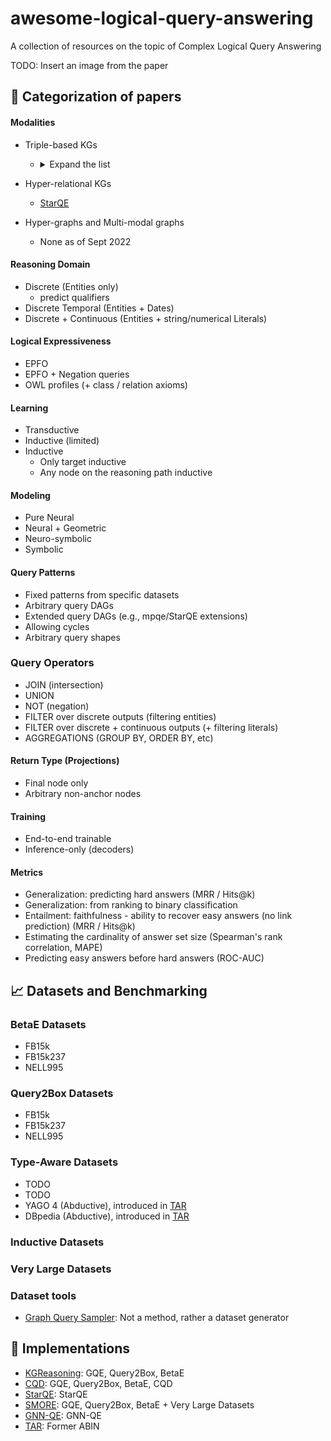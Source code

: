 # awesome-logical-query-answering
A collection of resources on the topic of Complex Logical Query Answering

TODO: Insert an image from the paper


## :scroll: Categorization of papers

#### Modalities

- Triple-based KGs
  - <details>
      <summary>Expand the list</summary>

      - [GQE](https://proceedings.neurips.cc/paper/2018/file/ef50c335cca9f340bde656363ebd02fd-Paper.pdf), NeurIPS 2018  
      - [GQE+hashing](https://ieeexplore.ieee.org/abstract/document/8970688/?casa_token=gLHFmr7V2ekAAAAA:wwDbUufdkwHTQo68pansuhJsJ2XQAF0P21_mQSu75KVRUkgqARmXBs_VEmFOkFgz_Lq-FXP8OA), ICDM 2019  
      - [Query2Box](https://openreview.net/pdf?id=BJgr4kSFDS), ICLR 2020  
      - [BetaE](https://proceedings.neurips.cc/paper/2020/file/e43739bba7cdb577e9e3e4e42447f5a5-Paper.pdf), NeurIPS 2020
      - [EmQL](https://proceedings.neurips.cc/paper/2020/hash/fe74074593f21197b7b7be3c08678616-Abstract.html), NeurIPS 2020
      - [MPQE](https://grlplus.github.io/papers/26.pdf), ICML 2020 Workshop
      - [Regex Queries over Incomplete Knowledge Bases](https://arxiv.org/abs/2005.00480), AKBC 2021
      - [BiQE](https://ojs.aaai.org/index.php/AAAI/article/view/16630)
      - [Knowledge Sheaves: A Sheaf-Theoretic Framework for Knowledge Graph Embedding](https://arxiv.org/pdf/2110.03789.pdf), arxiv 2021
      - [CQD](https://openreview.net/forum?id=Mos9F9kDwkz), ICLR 2021
      - [HypE](https://dl.acm.org/doi/abs/10.1145/3442381.3449974?casa_token=tQx20rBUtMwAAAAA:GRqp4JBze6ybzZzeSdCc9cNGlqN0wkAP0BVBPctAgtUVviVSoNiUQcNxBbEuGVGZxnCzJyLqfMmiYg), WWW 2021
      - [NewLook](http://tonghanghang.org/pdfs/kdd21_newlook.pdf), KDD 2021
      - [ConE](https://proceedings.neurips.cc/paper/2021/hash/a0160709701140704575d499c997b6ca-Abstract.html), NeurIPS 2021
      - [PERM](https://proceedings.neurips.cc/paper/2021/hash/c4d2ce3f3ebb5393a77c33c0cd95dc93-Abstract.html), NeurIPS 2021
      - [Neural-symbolic Approach for Ontology-mediated Query Answering](https://arxiv.org/pdf/2106.14052.pdf), arxiv 2021
      - [LogicE](https://arxiv.org/pdf/2103.00418.pdf), arxiv 2021
      - [MLPMix](https://openreview.net/forum?id=tgcAoUVHRIB), ICLR 2022
      - [FuzzQE](https://ojs.aaai.org/index.php/AAAI/article/view/20310), AAAI 2022
      - [GNN-QE](https://arxiv.org/abs/2205.10128), ICML 2022
      - [CBR-SUBG](https://proceedings.mlr.press/v162/das22a.html), ICML 2022
      - [SMORE](https://arxiv.org/abs/2110.14890), KDD 2022
      - [kgTransformer](https://keg.cs.tsinghua.edu.cn/jietang/publications/KDD22-Liu-et-al-KG-Transformer.pdf), KDD 2022
      - [LinE](https://dl.acm.org/doi/pdf/10.1145/3534678.3539338?casa_token=_jPlNJj2TlYAAAAA:pKAA42_lrZ2JIHc1YZV0fchIlRiIcqCy8oCBL2UU3Gm84MOeTSYLfQn31DKtXBbU2yqzC7LUsYvREBw), KDD 2022
      - [Query2Particles](https://arxiv.org/abs/2204.12847), NAACL 2022
      - [Joint Abductive and Inductive Neural Logical Reasoning](https://arxiv.org/abs/2205.14591), arxiv 2022
      - [Type-aware embeddings for multi-hop reasoning over knowledge graphs](https://arxiv.org/abs/2205.00782), arxiv 2022
      - [FLEX: Feature-Logic Embedding Framework for CompleX Knowledge Graph Reasoning](https://arxiv.org/abs/2205.11039), arxiv 2022
      - [TFLEX: Temporal Feature-Logic Embedding Framework for Complex Reasoning over Temporal Knowledge Graph](https://arxiv.org/pdf/2205.14307.pdf)
  
    </details> 

- Hyper-relational KGs
  - [StarQE](https://arxiv.org/abs/2106.08166)
- Hyper-graphs and Multi-modal graphs
  - None as of Sept 2022

#### Reasoning Domain

- Discrete (Entities only)
    - predict qualifiers
- Discrete Temporal (Entities + Dates)
- Discrete + Continuous (Entities + string/numerical Literals)


#### Logical Expressiveness

- EPFO
- EPFO + Negation queries
- OWL profiles (+ class / relation axioms)

#### Learning

- Transductive
- Inductive (limited)
- Inductive
    - Only target inductive
    - Any node on the reasoning path inductive

#### Modeling

- Pure Neural
- Neural + Geometric
- Neuro-symbolic
- Symbolic

#### Query Patterns

- Fixed patterns from specific datasets
- Arbitrary query DAGs
- Extended query DAGs (e.g., mpqe/StarQE extensions)
- Allowing cycles
- Arbitrary query shapes

### Query Operators

- JOIN (intersection)
- UNION 
- NOT (negation)
- FILTER over discrete outputs (filtering entities)
- FILTER over discrete + continuous outputs (+ filtering literals)
- AGGREGATIONS (GROUP BY, ORDER BY, etc)

#### Return Type (Projections)

- Final node only
- Arbitrary non-anchor nodes

#### Training

- End-to-end trainable
- Inference-only (decoders)

#### Metrics

- Generalization: predicting hard answers (MRR / Hits@k)
- Generalization: from ranking to binary classification
- Entailment: faithfulness - ability to recover easy answers (no link prediction) (MRR / Hits@k)
- Estimating the cardinality of answer set size (Spearman's rank correlation, MAPE)
- Predicting easy answers before hard answers (ROC-AUC)


## 📈 Datasets and Benchmarking

### BetaE Datasets

- FB15k
- FB15k237
- NELL995

### Query2Box Datasets

- FB15k
- FB15k237
- NELL995

### Type-Aware Datasets

- TODO
- TODO
- YAGO 4 (Abductive), introduced in [TAR](https://github.com/lilv98/TAR)
- DBpedia (Abductive), introduced in [TAR](https://github.com/lilv98/TAR)

### Inductive Datasets

### Very Large Datasets

### Dataset tools

- [Graph Query Sampler](https://github.com/miselico/graph_query_sampler): Not a method, rather a dataset generator


## :wrench: Implementations

- [KGReasoning](https://github.com/snap-stanford/KGReasoning): GQE, Query2Box, BetaE
- [CQD](https://github.com/pminervini/KGReasoning): GQE, Query2Box, BetaE, CQD
- [StarQE](https://github.com/DimitrisAlivas/StarQE): StarQE
- [SMORE](https://github.com/google-research/smore): GQE, Query2Box, BetaE + Very Large Datasets
- [GNN-QE](https://github.com/DeepGraphLearning/GNN-QE): GNN-QE
- [TAR](https://github.com/lilv98/TAR): Former ABIN


